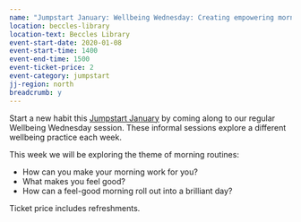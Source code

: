 ```yaml
---
name: "Jumpstart January: Wellbeing Wednesday: Creating empowering mornings"
location: beccles-library
location-text: Beccles Library
event-start-date: 2020-01-08
event-start-time: 1400
event-end-time: 1500
event-ticket-price: 2
event-category: jumpstart
jj-region: north
breadcrumb: y
---
```


Start a new habit this [Jumpstart January](/jumpstart-january/) by coming along to our regular Wellbeing Wednesday session. These informal sessions explore a different wellbeing practice each week.

This week we will be exploring the theme of morning routines:

* How can you make your morning work for you?
* What makes you feel good?
* How can a feel-good morning roll out into a brilliant day?

Ticket price includes refreshments.
